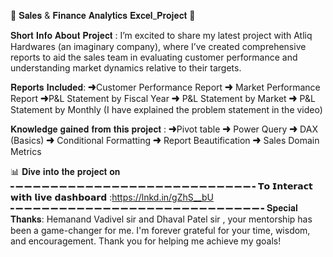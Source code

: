 🚀 𝐒𝐚𝐥𝐞𝐬 & 𝐅𝐢𝐧𝐚𝐧𝐜𝐞 𝐀𝐧𝐚𝐥𝐲𝐭𝐢𝐜𝐬 𝐄𝐱𝐜𝐞𝐥_𝐏𝐫𝐨𝐣𝐞𝐜𝐭 🚀

𝐒𝐡𝐨𝐫𝐭 𝐈𝐧𝐟𝐨 𝐀𝐛𝐨𝐮𝐭 𝐏𝐫𝐨𝐣𝐞𝐜𝐭 :
I’m excited to share my latest project with Atliq Hardwares (an imaginary company), where I’ve created comprehensive reports to aid the sales team in evaluating customer performance and understanding market dynamics relative to their targets.

𝐑𝐞𝐩𝐨𝐫𝐭𝐬 𝐈𝐧𝐜𝐥𝐮𝐝𝐞𝐝:
➜Customer Performance Report
➜ Market Performance Report
➜P&L Statement by Fiscal Year 
➜ P&L Statement by Market
➜ P&L Statement by Monthly
(I have explained the problem statement in the video)

𝐊𝐧𝐨𝐰𝐥𝐞𝐝𝐠𝐞 𝐠𝐚𝐢𝐧𝐞𝐝 𝐟𝐫𝐨𝐦 𝐭𝐡𝐢𝐬 𝐩𝐫𝐨𝐣𝐞𝐜𝐭 :
➜Pivot table
➜ Power Query
➜ DAX (Basics)
➜ Conditional Formatting
➜ Report Beautification
➜ Sales Domain Metrics

📊 𝐃𝐢𝐯𝐞 𝐢𝐧𝐭𝐨 𝐭𝐡𝐞 𝐩𝐫𝐨𝐣𝐞𝐜𝐭 𝐨𝐧
╍╍╍╍╍╍╍╍╍╍╍╍╍╍╍╍╍╍╍╍╍╍╍╍╍╍╍╍
𝗧𝗼 𝗜𝗻𝘁𝗲𝗿𝗮𝗰𝘁 𝘄𝗶𝘁𝗵 𝗹𝗶𝘃𝗲 𝗱𝗮𝘀𝗵𝗯𝗼𝗮𝗿𝗱 :https://lnkd.in/gZhS__bU
╍╍╍╍╍╍╍╍╍╍╍╍╍╍╍╍╍╍╍╍╍╍╍╍╍╍╍╍╍
𝐒𝐩𝐞𝐜𝐢𝐚𝐥 𝐓𝐡𝐚𝐧𝐤𝐬:
Hemanand Vadivel sir and Dhaval Patel sir , your mentorship has been a game-changer for me. I'm forever grateful for your time, wisdom, and encouragement. Thank you for helping me achieve my goals!

